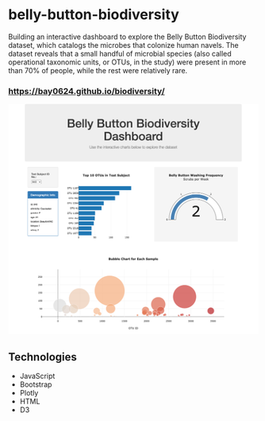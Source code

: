 # belly-button-biodiversity
Building an interactive dashboard to explore the Belly Button Biodiversity dataset, which catalogs the microbes that colonize human navels. The dataset reveals that a small handful of microbial species (also called operational taxonomic units, or OTUs, in the study) were present in more than 70% of people, while the rest were relatively rare.

### https://bay0624.github.io/biodiversity/
![Mission_to_Mars](https://github.com/bay0624/belly-button-biodiversity/blob/main/bay0624.github.io_biodiversity_.png)

## Technologies
- JavaScript
- Bootstrap
- Plotly
- HTML
- D3
